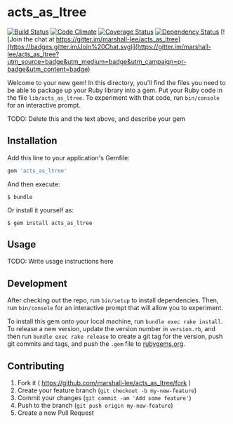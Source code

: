 # acts_as_ltree

[![Build Status](https://travis-ci.org/marshall-lee/acts_as_ltree.svg)](https://travis-ci.org/marshall-lee/acts_as_ltree)
[![Code Climate](https://codeclimate.com/github/marshall-lee/acts_as_ltree/badges/gpa.svg)](https://codeclimate.com/github/marshall-lee/acts_as_ltree)
[![Coverage Status](https://coveralls.io/repos/marshall-lee/acts_as_ltree/badge.svg)](https://coveralls.io/r/marshall-lee/acts_as_ltree)
[![Dependency Status](https://gemnasium.com/marshall-lee/acts_as_ltree.svg)](https://gemnasium.com/marshall-lee/acts_as_ltree)
[![Join the chat at https://gitter.im/marshall-lee/acts_as_ltree](https://badges.gitter.im/Join%20Chat.svg)](https://gitter.im/marshall-lee/acts_as_ltree?utm_source=badge&utm_medium=badge&utm_campaign=pr-badge&utm_content=badge)

Welcome to your new gem! In this directory, you'll find the files you need to be able to package up your Ruby library into a gem. Put your Ruby code in the file `lib/acts_as_ltree`. To experiment with that code, run `bin/console` for an interactive prompt.

TODO: Delete this and the text above, and describe your gem

## Installation

Add this line to your application's Gemfile:

```ruby
gem 'acts_as_ltree'
```

And then execute:

    $ bundle

Or install it yourself as:

    $ gem install acts_as_ltree

## Usage

TODO: Write usage instructions here

## Development

After checking out the repo, run `bin/setup` to install dependencies. Then, run `bin/console` for an interactive prompt that will allow you to experiment. 

To install this gem onto your local machine, run `bundle exec rake install`. To release a new version, update the version number in `version.rb`, and then run `bundle exec rake release` to create a git tag for the version, push git commits and tags, and push the `.gem` file to [rubygems.org](https://rubygems.org).

## Contributing

1. Fork it ( https://github.com/marshall-lee/acts_as_ltree/fork )
2. Create your feature branch (`git checkout -b my-new-feature`)
3. Commit your changes (`git commit -am 'Add some feature'`)
4. Push to the branch (`git push origin my-new-feature`)
5. Create a new Pull Request

